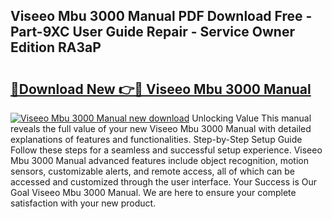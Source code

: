 ## Viseeo Mbu 3000 Manual PDF Download Free - Part-9XC User Guide Repair - Service Owner Edition RA3aP

# <h2><a href="http://cf2910.oget.top/?id=Viseeo+Mbu+3000+Manual">🔗Download New 👉🔴 Viseeo Mbu 3000 Manual</a></h2>

[![Viseeo Mbu 3000 Manual new download](https://i.imgur.com/5g1atiW.png)](http://cf2910.oget.top/?id=Viseeo+Mbu+3000+Manual)
Unlocking Value This manual reveals the full value of your new Viseeo Mbu 3000 Manual with detailed explanations of features and functionalities. Step-by-Step Setup Guide Follow these steps for a seamless and successful setup experience. Viseeo Mbu 3000 Manual advanced features include object recognition, motion sensors, customizable alerts, and remote access, all of which can be accessed and customized through the user interface. Your Success is Our Goal Viseeo Mbu 3000 Manual. We are here to ensure your complete satisfaction with your new product.
